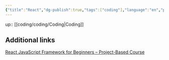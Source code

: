 ```yaml
---
{"title":"React","dg-publish":true,"tags":["coding"],"language":"en","permalink":"/coding/react/react/","dgPassFrontmatter":true}
---
```


up:: [[coding/coding/Coding\|Coding]]

## Additional links
[React JavaScript Framework for Beginners – Project-Based Course](https://www.youtube.com/watch?v=u6gSSpfsoOQ)
